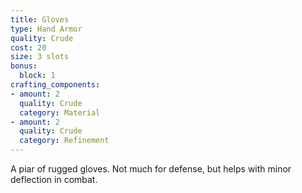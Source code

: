 ```yaml
---
title: Gloves
type: Hand Armor
quality: Crude
cost: 20
size: 3 slots
bonus:
  block: 1
crafting_components:
- amount: 2
  quality: Crude
  category: Material
- amount: 2
  quality: Crude
  category: Refinement
---
```

A piar of rugged gloves. Not much for defense, but helps with minor deflection in combat.